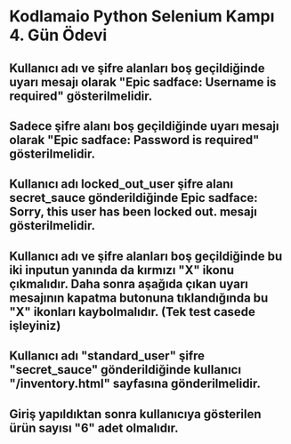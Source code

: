 # Kodlamaio Python Selenium Kampı 4. Gün Ödevi

## Kullanıcı adı ve şifre alanları boş geçildiğinde uyarı mesajı olarak "Epic sadface: Username is required" gösterilmelidir.
## Sadece şifre alanı boş geçildiğinde uyarı mesajı olarak "Epic sadface: Password is required" gösterilmelidir.
## Kullanıcı adı locked_out_user şifre alanı secret_sauce gönderildiğinde Epic sadface: Sorry, this user has been locked out. mesajı gösterilmelidir.
## Kullanıcı adı ve şifre alanları boş geçildiğinde bu iki inputun yanında da kırmızı "X" ikonu çıkmalıdır. Daha sonra aşağıda çıkan uyarı mesajının kapatma butonuna tıklandığında bu "X" ikonları kaybolmalıdır. (Tek test casede işleyiniz)
## Kullanıcı adı "standard_user" şifre "secret_sauce" gönderildiğinde kullanıcı "/inventory.html" sayfasına gönderilmelidir.
## Giriş yapıldıktan sonra kullanıcıya gösterilen ürün sayısı "6" adet olmalıdır.



